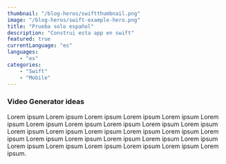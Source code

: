 ```yaml
---
thumbnail: "/blog-heros/swiftthumbnail.png"
image: "/blog-heros/swift-example-hero.png"
title: "Prueba solo español"
description: "Construi esta app en swift"
featured: true
currentLanguage: "es"
languages: 
    - "es"
categories:
    - "Swift"
    - "Mobile"
---
```


### Video Generator ideas

Lorem ipsum Lorem ipsum Lorem ipsum Lorem ipsum Lorem ipsum Lorem ipsum Lorem ipsum Lorem ipsum Lorem ipsum Lorem ipsum Lorem ipsum Lorem ipsum Lorem ipsum Lorem ipsum Lorem ipsum Lorem ipsum Lorem ipsum Lorem ipsum Lorem ipsum Lorem ipsum Lorem ipsum Lorem ipsum Lorem ipsum Lorem ipsum Lorem ipsum Lorem ipsum Lorem ipsum Lorem ipsum.
